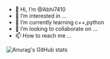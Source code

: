 - 👋 Hi, I’m @Abhi7410
- 👀 I’m interested in ...
- 🌱 I’m currently learning c++,python
- 💞️ I’m looking to collaborate on ...
- 📫 How to reach me ...

<!---
Abhi7410/Abhi7410 is a ✨ special ✨ repository because its `README.md` (this file) appears on your GitHub profile.
You can click the Preview link to take a look at your changes.
--->
![Anurag's GitHub stats](https://github-readme-stats.vercel.app/api?username=Abhi7410&theme=radical)

